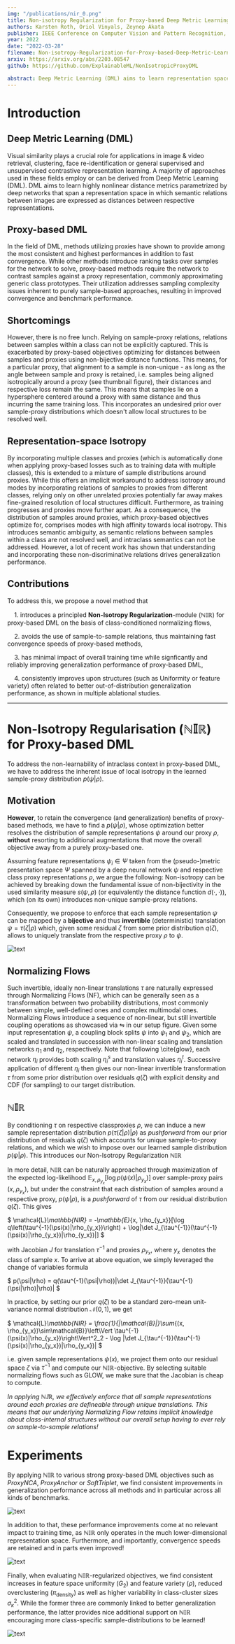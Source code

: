 ```yaml
---
img: "/publications/nir_0.png"
title: Non-isotropy Regularization for Proxy-based Deep Metric Learning
authors: Karsten Roth, Oriol Vinyals, Zeynep Akata
publisher: IEEE Conference on Computer Vision and Pattern Recognition, CVPR
year: 2022
date: "2022-03-28"
filename: Non-isotropy-Regularization-for-Proxy-based-Deep-Metric-Learning
arxiv: https://arxiv.org/abs/2203.08547
github: https://github.com/ExplainableML/NonIsotropicProxyDML

abstract: Deep Metric Learning (DML) aims to learn representation spaces on which semantic relations can simply be expressed through predefined distance metrics. Best performing approaches commonly leverage class proxies as sample stand-ins for better convergence and generalization. However, these proxy-methods solely optimize for sample-proxy distances. Given the inherent non-bijectiveness of used distance functions, this can induce locally isotropic sample distributions, leading to crucial semantic context being missed due to difficulties resolving local structures and intraclass relations between samples. To alleviate this problem, we propose non-isotropy regularization (NIR) for proxy-based Deep Metric Learning. By leveraging Normalizing Flows, we enforce unique translatability of samples from their respective class proxies. This allows us to explicitly induce a non-isotropic distribution of samples around a proxy to optimize for. In doing so, we equip proxy-based objectives to better learn local structures. Extensive experiments highlight consistent generalization benefits of NIR while achieving competitive and state-of-the-art performance on the standard benchmarks CUB200-2011, Cars196 and Stanford Online Products. In addition, we find the superior  convergence properties of proxy-based methods to still be retained or even improved, making NIR very attractive for practical usage.
---
```


# Introduction
## Deep Metric Learning (DML)
Visual similarity plays a crucial role for applications in image & video retrieval, clustering, face re-identification or general supervised and unsupervised contrastive representation learning. 
A majority of approaches used in these fields employ or can be derived from Deep Metric Learning (DML). 
DML aims to learn highly nonlinear distance metrics parametrized by deep networks that span a representation space in which semantic relations between images are expressed as distances between respective representations.

## Proxy-based DML
In the field of DML, methods utilizing proxies have shown to provide among the most consistent and highest performances in addition to fast convergence. 
While other methods introduce ranking tasks over samples for the network to solve, proxy-based methods require the network to contrast samples against a proxy representation, commonly approximating generic class prototypes. Their utilization addresses sampling complexity issues inherent to purely sample-based approaches, resulting in improved convergence and benchmark performance. 

## Shortcomings
However, there is no free lunch. Relying on sample-proxy relations, relations between samples within a class can not be explicitly captured. This is exacerbated by proxy-based objectives optimizing for distances between samples and proxies using non-bijective distance functions. This means, for a particular proxy, that alignment to a sample is non-unique - as long as the angle between sample and proxy is retained, i.e. samples being aligned isotropically around a proxy (see thumbnail figure), their distances and respective loss remain the same. This means that samples lie on a hypersphere centered around a proxy with same distance and thus incurring the same training loss. This incorporates an undesired prior over sample-proxy distributions which doesn't allow local structures to be resolved well.

## Representation-space Isotropy
By incorporating multiple classes and proxies (which is automatically done when applying proxy-based losses such as to training data with multiple classes), this is extended to a mixture of sample distributions around proxies. While this offers an implicit workaround to address isotropy around modes by incorporating relations of samples to proxies from different classes, relying only on other unrelated proxies potentially far away makes fine-grained resolution of local structures difficult. Furthermore, as training progresses and proxies move further apart. As a consequence, the distribution of samples around proxies, which proxy-based objectives optimize for, comprises modes with high affinity towards local isotropy.
This introduces semantic ambiguity, as semantic relations between samples within a class are not resolved well, and intraclass semantics can not be addressed. 
However, a lot of recent work has shown that understanding and incorporating these non-discriminative relations drives generalization performance.

## Contributions
To address this, we propose a novel method that

&nbsp;&nbsp;&nbsp;&nbsp;1. introduces a principled **Non-Isotropy Regularization**-module ($\mathbb{NIR}$) for proxy-based DML on the basis of class-conditioned normalizing flows,

&nbsp;&nbsp;&nbsp;&nbsp;2. avoids the use of sample-to-sample relations, thus maintaining fast convergence speeds of proxy-based methods,

&nbsp;&nbsp;&nbsp;&nbsp;3. has minimal impact of overall training time while signficantly and reliably improving generalization performance of proxy-based DML,

&nbsp;&nbsp;&nbsp;&nbsp;4. consistently improves upon structures (such as Uniformity or feature variety) often related to better out-of-distribution generalization performance, as shown in multiple ablational studies.


---

# Non-Isotropy Regularisation ($\mathbb{NIR}$) for Proxy-based DML
To address the non-learnability of intraclass context in proxy-based DML, we have to address the inherent issue of local isotropy in the learned sample-proxy distribution $p(\psi|\rho)$. 

## Motivation
**However**, to retain the convergence (and generalization) benefits of proxy-based methods, we have to find a $p(\psi|\rho)$, whose optimization better resolves the distribution of sample representations $\psi$ around our proxy $\rho$, **without** resorting to additional augmentations that move the overall objective away from a purely proxy-based one.

Assuming feature representations $\psi_i\in\Psi$ taken from the (pseudo-)metric presentation space $\Psi$ spanned by a deep neural network $\psi$ and respective class proxy representations $\rho$, we argue the following:
Non-isotropy can be achieved by breaking down the fundamental issue of non-bijectivity in the used similarity measure $s(\psi, \rho)$ (or equivalently the distance function $d(\cdot, \cdot)$), which (on its own) introduces non-unique sample-proxy relations.

Consequently, we propose to enforce that each sample representation $\psi$ can be mapped by a **bijective** and thus **invertible** (deterministic) translation $\psi = \tau(\zeta|\rho)$ which, given some residual $\zeta$ from some prior distribution $q(\zeta)$, allows to uniquely translate from the respective proxy $\rho$ to $\psi$. 

![text](/publications/CVPR2022_NonIsotropyRegularization/setup.png)

## Normalizing Flows
Such invertible, ideally non-linear translations $\tau$ are naturally expressed through Normalizing Flows (NF), which can be generally seen as a transformation between two probability distributions, most commonly between simple, well-defined ones and complex multimodal ones.
Normalizing Flows introduce a sequence of non-linear, but still invertible coupling operations as showcased via $\leftrightharpoons$ in our setup figure. Given some input representation $\psi$, a coupling block splits $\psi$ into $\psi_1$ and $\psi_2$, which are scaled and translated in succession with non-linear scaling and translation networks $\eta_1$ and $\eta_2$, respectively. Note that following \cite{glow}, each network $\eta_i$ provides both scaling $\eta_i^s$ and translation values $\eta_i^t$.
Successive application of different $\eta_i$ then gives our non-linear invertible transformation $\tau$ from some prior distribution over residuals $q(\zeta)$ with explicit density and CDF (for sampling) to our target distribution. 

## $\mathbb{NIR}$
By conditioning $\tau$ on respective classproxies $\rho$, we can induce a new sample representation distribution $p(\tau(\zeta|\rho)|\rho)$ as *pushforward* from our prior distribution of residuals $q(\zeta)$ which accounts for unique sample-to-proxy relations, and which we wish to impose over our learned sample distribution $p(\psi|\rho)$. This introduces our Non-Isotropy Regularization $\mathbb{NIR}$

In more detail, $\mathbb{NIR}$ can be naturally approached through maximization of the expected log-likelihood $\mathbb{E}_{x, \rho_{y_x}}\left[\log p\left(\psi(x)|\rho_{y_x}\right)\right]$ over sample-proxy pairs $(x, \rho_{y_x})$, but under the constraint that each distribution of samples around a respective proxy, $p(\psi|\rho)$, is a *pushforward* of $\tau$ from our residual distribution $q(\zeta)$. This gives 

$
\mathcal{L}_\mathbb{NIR} = -\mathbb{E}_{x, \rho_{y_x}}[\log q\left(\tau^{-1}(\psi(x)|\rho_{y_x})\right) + \log|\det J_{\tau^{-1}}(\tau^{-1}(\psi(x)|\rho_{y_x})|\rho_{y_x})|]
$

with Jacobian $J$ for translation $\tau^{-1}$ and proxies $\rho_{y_x}$, where $y_x$ denotes the class of sample $x$. To arrive at above equation, we simply leveraged the change of variables formula

$
p(\psi|\rho) = q(\tau^{-1}(\psi|\rho))|\det J_{\tau^{-1}}(\tau^{-1}(\psi|\rho)|\rho)|
$

In practice, by setting our prior $q(\zeta)$ to be a standard zero-mean unit-variance normal distribution $\mathcal{N}(0, 1)$, we get

$
\mathcal{L}_\mathbb{NIR} = \frac{1}{|\mathcal{B}|}\sum_{(x, \rho_{y_x})\sim\mathcal{B}}\left\Vert \tau^{-1}(\psi(x)|\rho_{y_x})\right\Vert^2_2 - \log |\det J_{\tau^{-1}}(\tau^{-1}(\psi(x)|\rho_{y_x})|\rho_{y_x})|
$

i.e. given sample representations $\psi(x)$, we project them onto our residual space $\zeta$ via $\tau^{-1}$ and compute our $\mathbb{NIR}$-objective. By selecting suitable normalizing flows such as GLOW, we make sure that the Jacobian is cheap to compute.

*In applying $\mathbb{NIR}$, we effectively enforce that all sample representations around each proxies are defineable through unique translations. This means that our underlying Normalizing Flow retains implicit knowledge about class-internal structures without our overall setup having to ever rely on sample-to-sample relations!*


# Experiments

By applying $\mathbb{NIR}$ to various strong proxy-based DML objectives such as *ProxyNCA*, *ProxyAnchor* or *SoftTriplet*, we find consistent improvements in generalization performance across all methods and in particular across all kinds of benchmarks.

![text](/publications/CVPR2022_NonIsotropyRegularization/performance.png)

In addition to that, these performance improvements come at no relevant impact to training time, as $\mathbb{NIR}$ only operates in the much lower-dimensional representation space. Furthermore, and importantly, convergence speeds are retained and in parts even improved!

![text](/publications/CVPR2022_NonIsotropyRegularization/convergence_vert.png)

Finally, when evaluating $\mathbb{NIR}$-regularized objectives, we find consistent increases in feature space uniformity ($G_2$) and feature variety ($\rho$), reduced overclustering ($\pi_\text{density}$) as well as higher variability in class-cluster sizes $\sigma_\kappa^2$. While the former three are commonly linked to better generalization performance, the latter provides nice additional support on $\mathbb{NIR}$ encouraging more class-specific sample-distributions to be learned!

![text](/publications/CVPR2022_NonIsotropyRegularization/structure.png)